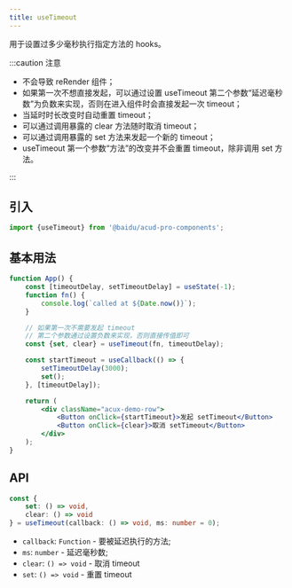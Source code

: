 ```yaml
---
title: useTimeout
---
```


用于设置过多少毫秒执行指定方法的 hooks。

:::caution 注意

- 不会导致 reRender 组件；
- 如果第一次不想直接发起，可以通过设置 useTimeout 第二个参数“延迟毫秒数”为负数来实现，否则在进入组件时会直接发起一次 timeout；
- 当延时时长改变时自动重置 timeout；
- 可以通过调用暴露的 clear 方法随时取消 timeout；
- 可以通过调用暴露的 set 方法来发起一个新的 timeout；
- useTimeout 第一个参数“方法”的改变并不会重置 timeout，除非调用 set 方法。

:::

## 引入

```js
import {useTimeout} from '@baidu/acud-pro-components';
```

## 基本用法

```jsx live fff
function App() {
    const [timeoutDelay, setTimeoutDelay] = useState(-1);
    function fn() {
        console.log(`called at ${Date.now()}`);
    }

    // 如果第一次不需要发起 timeout
    // 第二个参数通过设置负数来实现，否则直接传值即可
    const {set, clear} = useTimeout(fn, timeoutDelay);

    const startTimeout = useCallback(() => {
        setTimeoutDelay(3000);
        set();
    }, [timeoutDelay]);

    return (
        <div className="acux-demo-row">
            <Button onClick={startTimeout}>发起 setTimeout</Button>
            <Button onClick={clear}>取消 setTimeout</Button>
        </div>
    );
}
```

## API

```typescript static
const {
    set: () => void,
    clear: () => void
} = useTimeout(callback: () => void, ms: number = 0);
```

- `callback`: `Function` - 要被延迟执行的方法;
- `ms`: `number` - 延迟毫秒数;
- `clear`: `() => void` - 取消 timeout
- `set`: `() => void` - 重置 timeout
